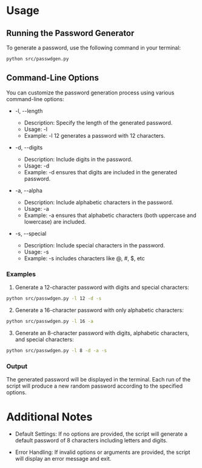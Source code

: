 # Usage

## Running the Password Generator

To generate a password, use the following command in your terminal:

```bash
python src/passwdgen.py

```

## Command-Line Options

You can customize the password generation process using various command-line options:

- -l, --length

  - Description: Specify the length of the generated password.
  - Usage: -l <length>
  - Example: -l 12 generates a password with 12 characters.

- -d, --digits

  - Description: Include digits in the password.
  - Usage: -d
  - Example: -d ensures that digits are included in the generated password.

- -a, --alpha

  - Description: Include alphabetic characters in the password.
  - Usage: -a
  - Example: -a ensures that alphabetic characters (both uppercase and lowercase) are included.

- -s, --special

  - Description: Include special characters in the password.
  - Usage: -s
  - Example: -s includes characters like @, #, $, etc

### Examples

1. Generate a 12-character password with digits and special characters:

```bash
python src/passwdgen.py -l 12 -d -s
```

2. Generate a 16-character password with only alphabetic characters:

```bash
python src/passwdgen.py -l 16 -a
```

3. Generate an 8-character password with digits, alphabetic characters, and special characters:

```bash
python src/passwdgen.py -l 8 -d -a -s
```

### Output

The generated password will be displayed in the terminal. Each run of the script will produce a new random password according to the specified options.

# Additional Notes

- Default Settings: If no options are provided, the script will generate a default password of 8 characters including letters and digits.

* Error Handling: If invalid options or arguments are provided, the script will display an error message and exit.

